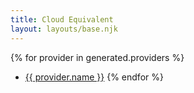 ```yaml
---
title: Cloud Equivalent
layout: layouts/base.njk
---
```


{% for provider in generated.providers %}
- [{{ provider.name }}](/{{provider.key}})
{% endfor %}

